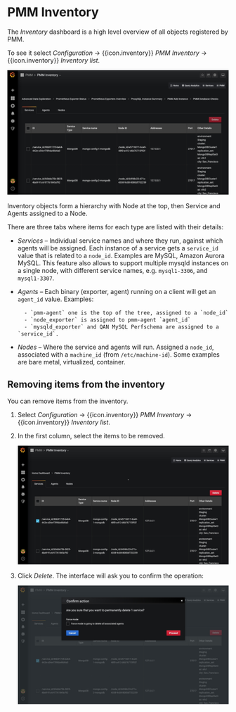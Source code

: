 # PMM Inventory

The *Inventory* dashboard is a high level overview of all objects registered by PMM.

To see it select <i class="uil uil-cog"></i> *Configuration* → {{icon.inventory}} *PMM Inventory* → {{icon.inventory}} *Inventory list*.

![!image](../../_images/PMM_Inventory.jpg)

Inventory objects form a hierarchy with Node at the top, then Service and Agents assigned to a Node.

There are three tabs where items for each type are listed with their details:

- *Services*
    – Individual service names and where they run, against which agents will be assigned. Each instance of a service gets a `service_id` value that is related to a `node_id`. Examples are MySQL, Amazon Aurora MySQL. This feature also allows to support multiple mysqld instances on a single node, with different service names, e.g. `mysql1-3306`, and `mysql1-3307`.

- *Agents*
    – Each binary (exporter, agent) running on a client will get an `agent_id` value. Examples:

        - `pmm-agent` one is the top of the tree, assigned to a `node_id`
        - `node_exporter` is assigned to pmm-agent `agent_id`
        - `mysqld_exporter` and QAN MySQL Perfschema are assigned to a `service_id`.

- *Nodes*
    – Where the service and agents will run. Assigned a `node_id`, associated with a `machine_id` (from `/etc/machine-id`). Some examples are bare metal, virtualized, container.

## Removing items from the inventory

You can remove items from the inventory.

1. Select <i class="uil uil-cog"></i> *Configuration* → {{icon.inventory}} *PMM Inventory* → {{icon.inventory}} *Inventory list*.

2. In the first column, select the items to be removed.

    ![!image](../../_images/PMM_Inventory_Item_Selection.jpg)

3. Click *Delete*. The interface will ask you to confirm the operation:

    ![!image](../../_images/PMM_Inventory_Item_Delete.jpg)
